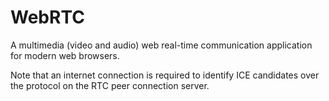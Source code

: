 # WebRTC

A multimedia (video and audio) web real-time communication application for modern web browsers.

Note that an internet connection is required to identify ICE candidates over the protocol on the RTC peer connection server.